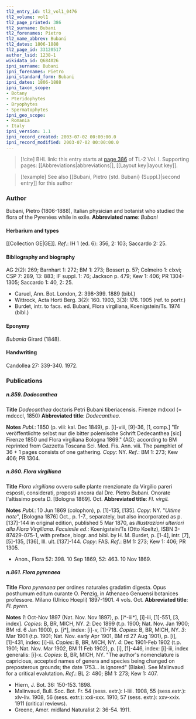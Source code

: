 ```yaml
---
tl2_entry_id: tl2_vol1_0476
tl2_volume: vol1
tl2_page_printed: 386
tl2_surname: Bubani
tl2_forenames: Pietro
tl2_name_abbrev: Bubani
tl2_dates: 1806-1888
tl2_page_id: 33120517
author_lsid: 1238-1
wikidata_id: Q684026
ipni_surname: Bubani
ipni_forenames: Pietro
ipni_standard_form: Bubani
ipni_dates: 1806-1888
ipni_taxon_scope: 
- Botany
- Pteridophytes
- Bryophytes
- Spermatophytes
ipni_geo_scope: 
- Romania
- Italy
ipni_version: 1.1
ipni_record_created: 2003-07-02 00:00:00.0
ipni_record_modified: 2003-07-02 00:00:00.0
---
```



> [!cite] BHL link: this entry starts at [page 386](https://www.biodiversitylibrary.org/page/33120517) of TL-2 Vol. I.
> Supporting pages: [[Abbreviations|abbreviations]], [[Layout key|layout key]].

> [!example] See also [[Bubani, Pietro {std. Bubani} (Suppl.)|second entry]] for this author

### Author

Bubani, Pietro (1806-1888), Italian physician and botanist who studied the flora of the Pyrenées while in exile. 
**Abbreviated name**: *Bubani*

#### Herbarium and types

[[Collection GE|GE]].
*Ref*.: IH 1 (ed. 6): 356, 2: 103; Saccardo 2: 25.

#### Bibliography and biography

AG 2(2): 269; Barnhart 1: 272; BM 1: 273; Bossert p. 57; Colmeiro 1: clxvi; CSP 7: 289, 13: 883; IF suppl. 1: 76; Jackson p. 479; Kew 1: 406; PR 1304-1305; Saccardo 1: 40, 2: 25.
- Caruel, Ann. Bot. London, 2: 398-399. 1889 (bibl.)
- Wittrock, Acta Horti Berg. 3(2): 160. 1903, 3(3): 176. 1905 (ref. to portr.)
- Burdet, intr. to facs. ed. Bubani, Flora virgiliana, Koenigstein/Ts. 1974 (bibl.)

#### Eponymy

*Bubania* Girard (1848).

#### Handwriting

Candollea 27: 339-340. 1972.

### Publications

##### n.859. Dodecanthea

**Title**
*Dodecanthea* doctoris Petri Bubani tiberiacensis. Firenze mdxxxl (= mdcccl, 1850)
**Abbreviated title**: *Dodecanthea*.

**Notes**
*Publ*.: 1850 (p. viii: kal. Dec 1849), p. \[i\]-viii, \[9\]-36, \[1, comp.\] "Er veröffentlichte selbst nur die bitter polemische Schrift Dedecanthea \[sic\] Firenze 1850 und Flora virgiliana Bologna 1869." (AG); according to BM reprinted from Gazzetta Toscana Sci. Med. Fis. Ann. viii. The pamphlet of 36 + 1 pages consists of one gathering.
*Copy*: NY.
*Ref*.: BM 1: 273; Kew 406; PR 1304.

##### n.860. Flora virgiliana

**Title**
*Flora virgiliana* ovvero sulle plante menzionate da Virgilio pareri esposti, considerati, proposti ancora dal Dre. Pietro Bubani. Onorate l'altissimo poeta D. \[Bologna 1869\]. Oct.
**Abbreviated title**: *Fl. virgil.*

**Notes**
*Publ*.: 10 Jun 1869 (colophon), p. \[1\]-135, \[135\]. *Copy*: NY.
"*Ultime note*", \[Bologna 1876\] Oct., p. 1-7., separately, but also incorporated as p. \[137\]-144 in original edition, published 5 Mar 1870, as *Illustrazioni ulteriori alla Flora Virgiliana*.
*Facsimile ed*.: Koenigstein/Ts (Otto Koeltz), ISBN 3-87429-075-1, with preface, biogr. and bibl. by H. M. Burdet, p. \[1-4\], intr. \[7\], \[5\]-135, \[136\], Ill. ult. \[137\]-144.
*Copy*: FAS.
*Ref*.: BM 1: 273; Kew 1: 406; PR 1305.
- Anon., Flora 52: 398. 10 Sep 1869, 52: 463. 10 Nov 1869.

##### n.861. Flora pyrenaea

**Title**
*Flora pyrenaea* per ordines naturales gradatim digesta. Opus posthumum editum curante O. Penzig, in Athenaeo Genuensi botanices professore. Milano (Ulrico Hoepli) 1897-1901. 4 vols. Oct.
**Abbreviated title**: *Fl. pyren.*

**Notes**
*1*: Oct-Nov 1897 (Nat. Nov. Nov 1897), p. \[i\*-iii\*\], \[i\]-iii, \[1\]-551, \[3, index\]. *Copies*: B, BR, MICH, NY.
*2*: Dec 1899 (t.p. 1900; Nat. Nov. Jan 1900; BM rd. 6 Jan 1900), p. \[i\*\], index: \[i\]-v, \[1\]-718. *Copies*: B, BR, MICH, NY.
*3*: Mar 1901 (t.p. 1901; Nat. Nov. early Apr 1901, BM rd 27 Aug 1901), p. \[i\], \[1\]-431, index: \[i\]-iii. *Copies*: B, BR, MICH, NY.
*4*: Dec 1901-Feb 1902 (t.p. 1901; Nat. Nov. Mar 1902, BM 11 Feb 1902), p. \[i\], \[1\]-446, index: \[i\]-iii, index generalis: \[i\]-x. *Copies*: B, BR, MICH, NY.
"The author's nomenclature is capricious, accepted names of genera and species being changed on preposterous grounds; the date 1753... is ignored" (Blake). See Malinvaud for a critical evalutation.
*Ref*.: BL 2: 480; BM 1: 273; Kew 1: 407.
- Hiern, J. Bot. 36: 150-153. 1898.
- Malinvaud, Bull. Soc. Bot. Fr. 54 (sess. extr.): l-liii. 1908, 55 (sess.extr.): xlv-liv. 1908, 56 (sess. extr.): xxii-xxx. 1910, 57 (sess. extr.): xxv-xxix. 1911 (critical reviews).
- Greene, Amer. midland Naturalist 2: 36-54. 1911.

